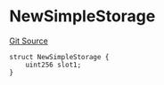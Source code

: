 # NewSimpleStorage
[Git Source](https://github.com/ubiquity/ubiquity-dollar/blob/2eddcfb55b36b43d0000788d070925b81d328b5a/src/dollar/mocks/MockFacet.sol)


```solidity
struct NewSimpleStorage {
    uint256 slot1;
}
```

